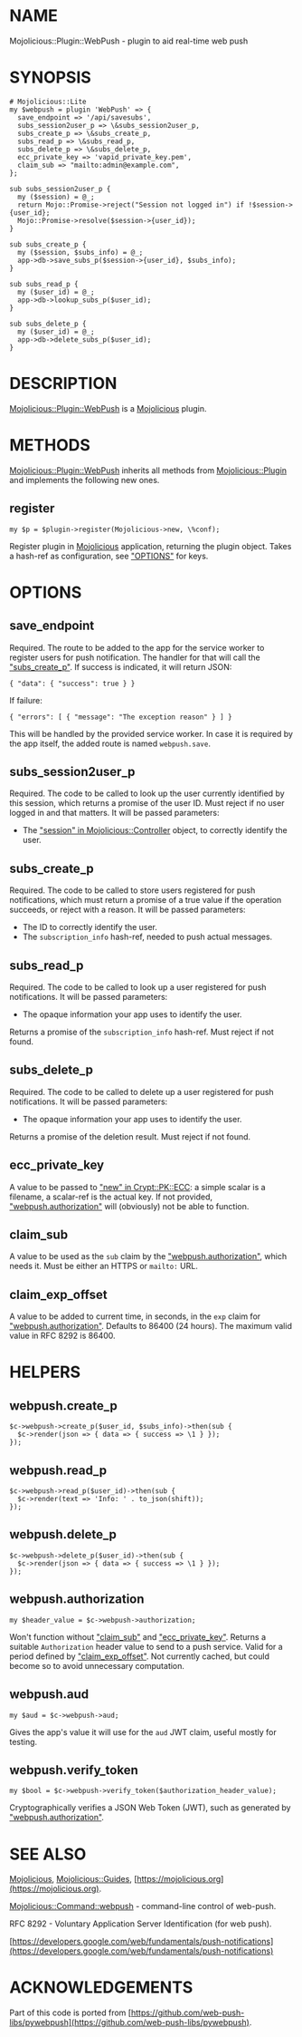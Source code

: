 # NAME

Mojolicious::Plugin::WebPush - plugin to aid real-time web push

# SYNOPSIS

    # Mojolicious::Lite
    my $webpush = plugin 'WebPush' => {
      save_endpoint => '/api/savesubs',
      subs_session2user_p => \&subs_session2user_p,
      subs_create_p => \&subs_create_p,
      subs_read_p => \&subs_read_p,
      subs_delete_p => \&subs_delete_p,
      ecc_private_key => 'vapid_private_key.pem',
      claim_sub => "mailto:admin@example.com",
    };

    sub subs_session2user_p {
      my ($session) = @_;
      return Mojo::Promise->reject("Session not logged in") if !$session->{user_id};
      Mojo::Promise->resolve($session->{user_id});
    }

    sub subs_create_p {
      my ($session, $subs_info) = @_;
      app->db->save_subs_p($session->{user_id}, $subs_info);
    }

    sub subs_read_p {
      my ($user_id) = @_;
      app->db->lookup_subs_p($user_id);
    }

    sub subs_delete_p {
      my ($user_id) = @_;
      app->db->delete_subs_p($user_id);
    }

# DESCRIPTION

[Mojolicious::Plugin::WebPush](https://metacpan.org/pod/Mojolicious::Plugin::WebPush) is a [Mojolicious](https://metacpan.org/pod/Mojolicious) plugin.

# METHODS

[Mojolicious::Plugin::WebPush](https://metacpan.org/pod/Mojolicious::Plugin::WebPush) inherits all methods from
[Mojolicious::Plugin](https://metacpan.org/pod/Mojolicious::Plugin) and implements the following new ones.

## register

    my $p = $plugin->register(Mojolicious->new, \%conf);

Register plugin in [Mojolicious](https://metacpan.org/pod/Mojolicious) application, returning the plugin
object. Takes a hash-ref as configuration, see ["OPTIONS"](#options) for keys.

# OPTIONS

## save\_endpoint

Required. The route to be added to the app for the service worker to
register users for push notification. The handler for that will call
the ["subs\_create\_p"](#subs_create_p). If success is indicated, it will return JSON:

    { "data": { "success": true } }

If failure:

    { "errors": [ { "message": "The exception reason" } ] }

This will be handled by the provided service worker. In case it is
required by the app itself, the added route is named `webpush.save`.

## subs\_session2user\_p

Required. The code to be called to look up the user currently identified
by this session, which returns a promise of the user ID. Must reject
if no user logged in and that matters. It will be passed parameters:

- The ["session" in Mojolicious::Controller](https://metacpan.org/pod/Mojolicious::Controller#session) object, to correctly identify
the user.

## subs\_create\_p

Required. The code to be called to store users registered for push
notifications, which must return a promise of a true value if the
operation succeeds, or reject with a reason. It will be passed parameters:

- The ID to correctly identify the user.
- The `subscription_info` hash-ref, needed to push actual messages.

## subs\_read\_p

Required. The code to be called to look up a user registered for push
notifications. It will be passed parameters:

- The opaque information your app uses to identify the user.

Returns a promise of the `subscription_info` hash-ref. Must reject if
not found.

## subs\_delete\_p

Required. The code to be called to delete up a user registered for push
notifications. It will be passed parameters:

- The opaque information your app uses to identify the user.

Returns a promise of the deletion result. Must reject if not found.

## ecc\_private\_key

A value to be passed to ["new" in Crypt::PK::ECC](https://metacpan.org/pod/Crypt::PK::ECC#new): a simple scalar is a
filename, a scalar-ref is the actual key. If not provided,
["webpush.authorization"](#webpush-authorization) will (obviously) not be able to function.

## claim\_sub

A value to be used as the `sub` claim by the ["webpush.authorization"](#webpush-authorization),
which needs it. Must be either an HTTPS or `mailto:` URL.

## claim\_exp\_offset

A value to be added to current time, in seconds, in the `exp` claim
for ["webpush.authorization"](#webpush-authorization). Defaults to 86400 (24 hours). The maximum
valid value in RFC 8292 is 86400.

# HELPERS

## webpush.create\_p

    $c->webpush->create_p($user_id, $subs_info)->then(sub {
      $c->render(json => { data => { success => \1 } });
    });

## webpush.read\_p

    $c->webpush->read_p($user_id)->then(sub {
      $c->render(text => 'Info: ' . to_json(shift));
    });

## webpush.delete\_p

    $c->webpush->delete_p($user_id)->then(sub {
      $c->render(json => { data => { success => \1 } });
    });

## webpush.authorization

    my $header_value = $c->webpush->authorization;

Won't function without ["claim\_sub"](#claim_sub) and ["ecc\_private\_key"](#ecc_private_key). Returns
a suitable `Authorization` header value to send to a push service.
Valid for a period defined by ["claim\_exp\_offset"](#claim_exp_offset). Not currently cached,
but could become so to avoid unnecessary computation.

## webpush.aud

    my $aud = $c->webpush->aud;

Gives the app's value it will use for the `aud` JWT claim, useful mostly
for testing.

## webpush.verify\_token

    my $bool = $c->webpush->verify_token($authorization_header_value);

Cryptographically verifies a JSON Web Token (JWT), such as generated
by ["webpush.authorization"](#webpush-authorization).

# SEE ALSO

[Mojolicious](https://metacpan.org/pod/Mojolicious), [Mojolicious::Guides](https://metacpan.org/pod/Mojolicious::Guides), [https://mojolicious.org](https://mojolicious.org).

[Mojolicious::Command::webpush](https://metacpan.org/pod/Mojolicious::Command::webpush) - command-line control of web-push.

RFC 8292 - Voluntary Application Server Identification (for web push).

[https://developers.google.com/web/fundamentals/push-notifications](https://developers.google.com/web/fundamentals/push-notifications)

# ACKNOWLEDGEMENTS

Part of this code is ported from
[https://github.com/web-push-libs/pywebpush](https://github.com/web-push-libs/pywebpush).
